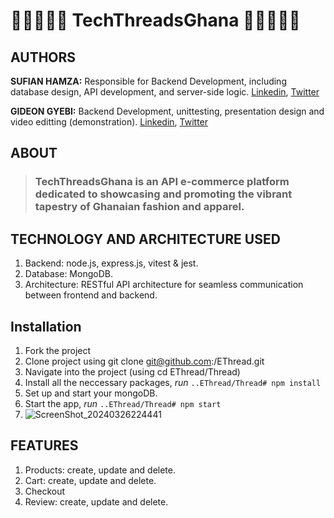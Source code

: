 # 🛒👗🧵👕👜 TechThreadsGhana 👜👕🧵👗🛒

## AUTHORS
**SUFIAN HAMZA:** Responsible for Backend Development, including database design, API development, and server-side logic.
               [Linkedin](https://linkedin.com/in/@hsufiian), [Twitter](https://twitter.com/hsufiian)

**GIDEON GYEBI:**  Backend Development, unittesting, presentation design and video editting (demonstration).
               [Linkedin](https://www.linkedin.com/in/gideon-gyebi), [Twitter](https://twitter.com/GyebiGideon_)
               
## ABOUT
> ### **TechThreadsGhana** is an API e-commerce platform dedicated to showcasing and promoting the vibrant tapestry of Ghanaian fashion and apparel.

## TECHNOLOGY AND ARCHITECTURE USED
1. Backend: node.js, express.js, vitest & jest.
2. Database:  MongoDB.
3. Architecture: RESTful API architecture for seamless communication between frontend and backend.

## Installation
1. Fork the project
2. Clone project using git clone git@github.com:<YOUR-USERNAME>/EThread.git
3. Navigate into the project (using cd EThread/Thread)
4. Install all the neccessary packages, *run* ```..EThread/Thread# npm install```
5. Set up and start your mongoDB.
6. Start the app, *run* ```..EThread/Thread# npm start```
7. ![ScreenShot_20240326224441](https://github.com/zee-ham-su/EThread/assets/125477741/0ed146e9-5578-472e-9fee-114bc518e77c)

## FEATURES
1. Products: create, update and delete.
2. Cart: create, update and delete.
3. Checkout
4. Review: create, update and delete.
